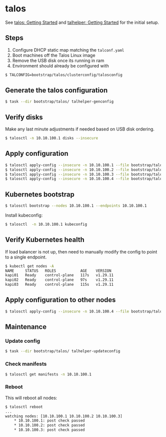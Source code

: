 # talos

See [talos: Getting Started](https://www.talos.dev/v1.8/introduction/getting-started/) and [talhelper: Getting Started](https://budimanjojo.github.io/talhelper/latest/getting-started/)
for the initial setup.

## Steps

1. Configure DHCP static map matching the `talconf.yaml`
1. Boot machines off the Talos Linux image
1. Remove the USB disk once its running in ram
1. Environment should already be configured with
```bash
$ TALCONFIG=bootstrap/talos/clusterconfig/talosconfig
```

## Generate the talos configuration

```bash
$ task --dir bootstrap/talos/ talhelper-genconfig
```

## Verify disks

Make any last minute adjustments if needed based on USB disk ordering.

```bash
$ talosctl -n 10.10.100.1 disks --insecure
```


## Apply configuration

```bash
$ talosctl apply-config --insecure -n 10.10.100.1 --file bootstrap/talos/clusterconfig/k8s-cluster-kapi01.yaml
$ talosctl apply-config --insecure -n 10.10.100.2 --file bootstrap/talos/clusterconfig/k8s-cluster-kapi02.yaml
$ talosctl apply-config --insecure -n 10.10.100.3 --file bootstrap/talos/clusterconfig/k8s-cluster-kapi03.yaml
$ talosctl apply-config --insecure -n 10.10.100.4 --file bootstrap/talos/clusterconfig/k8s-cluster-kube01.yaml
```

## Kubernetes bootstrap

```bash
$ talosctl bootstrap --nodes 10.10.100.1 --endpoints 10.10.100.1 
```

Install kubeconfig:
```bash
$ talosctl  -n 10.10.100.1 kubeconfig
```

## Verify Kubernetes health

If load balancer is not up, then need to manually modify the config to point to a single endpoint.

```bash
$ kubectl get nodes -A
NAME     STATUS   ROLES           AGE    VERSION
kapi01   Ready    control-plane   117s   v1.29.11
kapi02   Ready    control-plane   97s    v1.29.11
kapi03   Ready    control-plane   115s   v1.29.11
```

## Apply configuration to other nodes

```bash
$ talosctl apply-config --insecure -n 10.10.100.4 --file bootstrap/talos/clusterconfig/k8s-cluster-kube01.yaml
```

## Maintenance

### Update config

```bash
$ task --dir bootstrap/talos/ talhelper-updateconfig
```

### Check manifests

```bash
$ talosctl get manifests -n 10.10.100.1
```

### Reboot

This will reboot all nodes:

```bash
$ talosctl reboot
...
watching nodes: [10.10.100.1 10.10.100.2 10.10.100.3]
    * 10.10.100.1: post check passed
    * 10.10.100.2: post check passed
    * 10.10.100.3: post check passed
```
